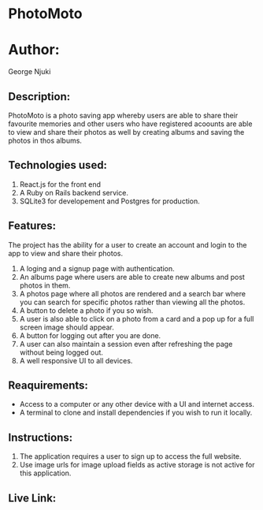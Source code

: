 # PhotoMoto

# Author:

George Njuki

## Description:

PhotoMoto is a photo saving app whereby users are able to share their favourite memories and other users who have registered acoounts are able to view and share their photos as well by creating albums and saving the photos in thos albums.

## Technologies used:

1. React.js for the front end
2. A Ruby on Rails backend service.
3. SQLite3 for developement and Postgres for production.


## Features:

The project has the ability for a user to create an account and login to the app to view and share their photos.

1. A loging and a signup page with authentication.
2. An albums page where users are able to create new albums and post photos in them.
3. A photos page where all photos are rendered and a search bar where you can search for specific photos rather than viewing all the photos.
4. A button to delete a photo if you so wish.
5. A user is also able to click on a photo from a card and a pop up for a full screen image should appear.
6. A button for logging out after you are done. 
7. A user can also maintain a session even after refreshing the page without being logged out.
8. A well responsive UI to all devices.

## Reaquirements:

- Access to a computer or any other device with a UI and internet access.
- A terminal to clone and install dependencies if you wish to run it locally.


## Instructions:

1. The application requires a user to sign up to access the full website. 
2. Use image urls for image upload fields as active storage is not active for this application.

## Live Link:



